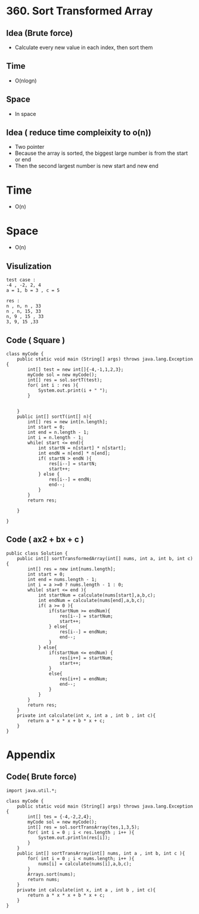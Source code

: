 # 360. Sort Transformed Array

## Idea (Brute force)
* Calculate every new value in each index, then sort them

## Time 
* O(nlogn)

## Space
* In space

## Idea ( reduce time compleixity to o(n))
* Two pointer
* Because the array is sorted, the biggest large number is from the start or end
* Then the second largest number is new start and new end

# Time 
* O(n)

# Space
* O(n)

## Visulization 

```
test case :
-4 , -2, 2, 4 
a = 1, b = 3 , c = 5

res : 
n , n, n , 33
n , n, 15, 33
n, 9 , 15 , 33 
3, 9, 15 ,33 

```

## Code ( Square )

```
class myCode {
    public static void main (String[] args) throws java.lang.Exception {
        int[] test = new int[]{-4,-1,1,2,3};
        myCode sol = new myCode();
        int[] res = sol.sortT(test);
        for( int i : res ){
            System.out.print(i + " ");
        }
        
    
    }
    public int[] sortT(int[] n){
        int[] res = new int[n.length];
        int start = 0;
        int end = n.length - 1;
        int i = n.length - 1;
        while( start <= end){
            int startN = n[start] * n[start];
            int endN = n[end] * n[end];
            if( startN > endN ){
                res[i--] = startN;
                start++;
            } else {
                res[i--] = endN;
                end--;
            } 
        }
        return res;
        
    }
    
}

```

## Code (  ax2 + bx + c )

```
public class Solution {
    public int[] sortTransformedArray(int[] nums, int a, int b, int c) {
        int[] res = new int[nums.length];
        int start = 0;
        int end = nums.length - 1;
        int i = a >=0 ? nums.length - 1 : 0;
        while( start <= end ){
            int startNum = calculate(nums[start],a,b,c);
            int endNum = calculate(nums[end],a,b,c);
            if( a >= 0 ){
                if(startNum >= endNum){
                    res[i--] = startNum;
                    start++;
                } else{
                    res[i--] = endNum;
                    end--;
                }
            } else{
                if(startNum <= endNum) {
                    res[i++] = startNum;
                    start++;
                }
                else{
                    res[i++] = endNum;
                    end--;
                }
            }
        }
        return res;
    }
    private int calculate(int x, int a , int b , int c){
        return a * x * x + b * x + c;
    }
}
```



# Appendix 
## Code( Brute force)


```
import java.util.*;

class myCode {
    public static void main (String[] args) throws java.lang.Exception {
        int[] tes = {-4,-2,2,4};
        myCode sol = new myCode();
        int[] res = sol.sortTransArray(tes,1,3,5);
        for( int i = 0 ; i < res.length ; i++ ){
            System.out.println(res[i]);
        }
    }
    public int[] sortTransArray(int[] nums, int a , int b, int c ){
        for( int i = 0 ; i < nums.length; i++ ){
            nums[i] = calculate(nums[i],a,b,c);
        }    
        Arrays.sort(nums);
        return nums;
    }
    private int calculate(int x, int a , int b , int c){
        return a * x * x + b * x + c;
    }
}

```